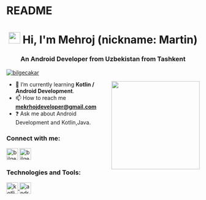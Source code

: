 # README
<h1 align="center"><img src="https://user-images.githubusercontent.com/113560218/230295780-c4bdc30e-9a13-4ead-a434-ea741ab88624.gif" width="30" /> Hi, I'm Mehroj (nickname: Martin)</h1>
<h3 align="center">An Android Developer from Uzbekistan from Tashkent</h3>



<p align="left"> <a href="https://github.com/ryo-ma/github-profile-trophy"><img src="https://github-profile-trophy.vercel.app/?username=davurov&theme=discord" alt="bilgecakar" /></a> </p/p/p/p/p>
 
 <img align='right' src="https://user-images.githubusercontent.com/113560218/230295129-d32dee80-c26d-4104-9033-a190747498ed.gif" width="230"> </p>


- 🌱 I’m currently learning <strong>Kotlin / Android Development</strong>.
- 📫 How to reach me  **mekrhojdeveloper@gmail.com**
- ❓ Ask me about Android Development and Kotlin,Java.




<h3 align="left">Connect with me:</h3>
<p style="text-align:left">
<a href="https://uz.linkedin.com/in/mehroj-aloviddinov-4a6804263" target="blank"><img align="center" src="https://user-images.githubusercontent.com/113560218/230282301-e8fd26cf-fa07-4102-bc2f-1416199abe4b.png" alt="bilgecakar" height="30" width="30" /></a>
<a href="https://t.me/Martiness_03" target="blank"><img align="center" src="https://user-images.githubusercontent.com/113560218/230284629-49cc334a-271c-429b-80fe-d4c963216c59.jpeg" alt="bilgecakar" height="30" width="30" /></a>
</p>

<h3 align="left">Technologies and Tools:</h3>
<p align="left">
  <!-- Kotlin -->
  <a href="https://kotlinlang.org/" target="_blank">
    <img align="center" src="https://upload.wikimedia.org/wikipedia/commons/7/74/Kotlin_Icon.png" alt="kotlin" height="30" width="30"/>
  </a>

  <!-- Android -->
  <a href="https://developer.android.com/" target="_blank">
    <img align="center" src="https://cdn-icons-png.flaticon.com/512/888/888839.png" alt="android" height="30" width="30"/>
  </a>


<!---
Mehroj01/Mehroj01 is a ✨ special ✨ repository because its `README.md` (this file) appears on your GitHub profile.
You can click the Preview link to take a look at your changes.<img width="306" alt="Screenshot 2023-03-30 at 01 17 34" 

--->
